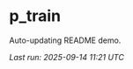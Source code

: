 # p_train

Auto-updating README demo.

<!--START_SECTION:status-->
_Last run: 2025-09-14 11:21 UTC_
<!--END_SECTION:status-->
































































































































































































































































































































































































































































































































